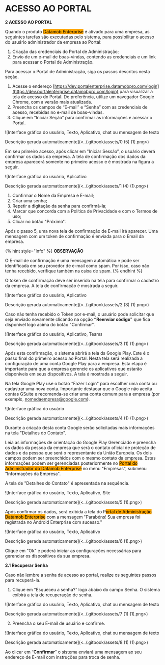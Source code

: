 # ACESSO AO PORTAL

**2 ACESSO AO PORTAL**

Quando o produto <mark style="background-color:orange;">Datamob Enterprise</mark> é ativado para uma empresa, as seguintes tarefas são executadas pelo sistema, para possibilitar o acesso do usuário administrador da empresa ao Portal:

1. Criação das credenciais do Portal de Administração;
2. Envio de um e-mail de boas-vindas, contendo as credenciais e um link para acessar o Portal de Administração.

Para acessar o Portal de Administração, siga os passos descritos nesta seção.

1. Acesse o endereço [https://dev.portalenterprise.datamobpro.com/login](https://dev.portalenterprise.datamobpro.com/login) para visualizar a tela de acesso do Portal. De preferência, utilize um navegador Google Chrome, com a versão mais atualizada.
2. Preencha os campos de “E-mail” e “Senha” com as credenciais de acesso, recebidas no e-mail de boas-vindas.
3. Clique em “Iniciar Seção” para confirmar as informações e acessar o Portal.

![Interface gráfica do usuário, Texto, Aplicativo, chat ou mensagem de texto

Descrição gerada automaticamente](<../.gitbook/assets/0 (5) (1).png>)

Em seu primeiro acesso, após clicar em "Iniciar Sessão”, o usuário deverá confirmar os dados da empresa. A tela de confirmação dos dados da empresa aparecerá somente no primeiro acesso e é mostrada na figura a seguir.

![Interface gráfica do usuário, Aplicativo

Descrição gerada automaticamente](<../.gitbook/assets/1 (4) (1).png>)

1. Confirmar o Nome da Empresa e E-mail;&#x20;
2. Criar uma senha;
3. Repetir a digitação da senha para confirmá-la;
4. Marcar que concorda com a Política de Privacidade e com o Termos de uso;
5. Clicar no botão "Próximo''.

Após o passo 5, uma nova tela de confirmação de E-mail irá aparecer. Uma mensagem com um token de confirmação é enviada para o Email da empresa.&#x20;

{% hint style="info" %}
**OBSERVAÇÃO**

O E-mail de confirmação é uma mensagem automática e pode ser identificada em seu provedor de e-mail como spam. Por isso, caso não tenha recebido, verifique também na caixa de spam.
{% endhint %}

O token de confirmação deve ser inserido na tela para confirmar o cadastro da empresa.  A tela de confirmação é mostrada a seguir.

![Interface gráfica do usuário, Aplicativo

Descrição gerada automaticamente](<../.gitbook/assets/2 (3) (1).png>)

Caso não tenha recebido o Token por e-mail, o usuário pode solicitar que seja enviado novamente clicando na opção **“Reenviar código"** que fica disponível logo acima do botão "Confirmar".

![Interface gráfica do usuário, Aplicativo, Teams

Descrição gerada automaticamente](<../.gitbook/assets/3 (1) (1).png>)

Após esta confirmação, o sistema abrirá a tela da Google Play. Este é o passo final do primeiro acesso ao Portal. Nesta tela será realizada a configuração de uma conta Google Play para a empresa. Esta etapa é importante para que a empresa gerencie os aplicativos que estarão disponíveis em seus dispositivos. A tela é mostrada a seguir.

Na tela Google Play use o botão “Fazer Login" para escolher uma conta ou cadastrar uma nova conta. Importante destacar que o Google não aceita contas GSuite e recomenda-se criar uma conta comum para a empresa (por exemplo, [nomedaempresa@google.com](mailto:nomedaempresa@google.com)).&#x20;

![Interface gráfica do usuário

Descrição gerada automaticamente](<../.gitbook/assets/4 (1) (1).png>)

Durante a criação desta conta Google serão solicitadas mais informações na tela "Detalhes do Contato". &#x20;

Leia as informações de orientação do Google Play Gerenciado e preencha os dados da pessoa da empresa que será o contato oficial de proteção de dados e da pessoa que será o representante da União Europeia.  Os dois campos podem ser preenchidos com o mesmo contato da empresa. Estas informações podem ser gerenciadas posteriormente no <mark style="background-color:orange;">Portal do Administrador do Datamob Enterprise</mark> no menu "Empresas", submenu "Informações da Empresa".

A tela de "Detalhes do Contato" é apresentada na sequência.&#x20;

![Interface gráfica do usuário, Texto, Aplicativo, Site

Descrição gerada automaticamente](<../.gitbook/assets/5 (1).png>)

Após confirmar os dados, será exibida a tela do P<mark style="background-color:orange;">ortal de Administração Datamob Enterprise</mark> com a mensagem "Parabéns! Sua empresa foi registrada no Android Enterprise com sucesso."&#x20;

![Interface gráfica do usuário, Texto, Aplicativo

Descrição gerada automaticamente](<../.gitbook/assets/6 (1).png>)

Clique em "Ok" e poderá iniciar as configurações necessárias para gerenciar os dispositivos da sua empresa.

**2.1 Recuperar Senha**

Caso não lembre a senha de acesso ao portal, realize os seguintes passos para recuperá-la.

1. Clique em “Esqueceu a senha?” logo abaixo do campo Senha. O sistema exibirá a tela de recuperação de senha.

![Interface gráfica do usuário, Texto, Aplicativo, chat ou mensagem de texto

Descrição gerada automaticamente](<../.gitbook/assets/7 (1) (1).png>)

2. Preencha o seu E-mail de usuário e confirme.

![Interface gráfica do usuário, Texto, Aplicativo, chat ou mensagem de texto

Descrição gerada automaticamente](<../.gitbook/assets/8 (1) (1).png>)

Ao clicar em “**Confirmar**” o sistema enviará uma mensagem ao seu endereço de E-mail com instruções para troca de senha.&#x20;
